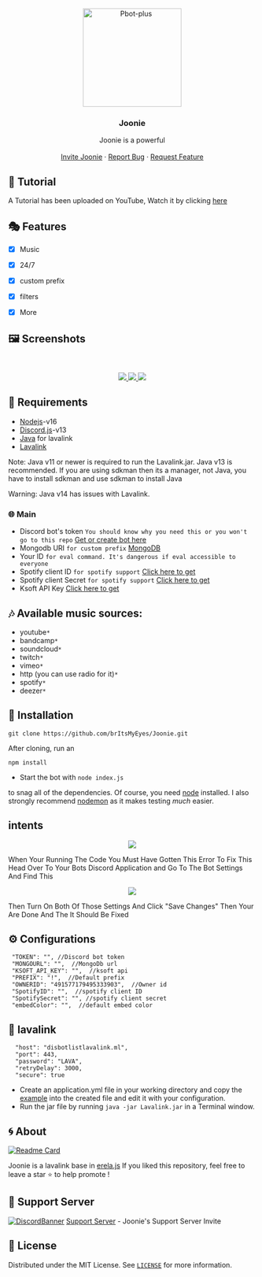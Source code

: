 <!-- PROJECT LOGO -->
<br />
<p align="center">
  <a href="https://github.com/brItsMyEyes/Joonie">
    <img src="https://media.discordapp.net/attachments/876035356460462090/887728792926290091/20210820_124325.png" alt="Pbot-plus" width="200" height="200">
  </a>

  <h3 align="center">Joonie</h3>

  <p align="center">
    Joonie is  a powerful
    <br />
    <br />
    <a href="https://discord.com/api/oauth2/authorize?client_id=892268662487121970&permissions=536870911991&redirect_uri=https%3A%2F%2Fdiscord.gg%2FjN8AKsPcwu&response_type=code&scope=guilds.join%20bot%20applications.commands">Invite Joonie</a>
    ·
    <a href="https://github.com/brItsMyEyes/Joonie/issues">Report Bug</a>
    ·
    <a href="https://github.com/brItsMyEyes/Joonie/issues">Request Feature</a>
  </p>
</p>


## 📝 Tutorial

A Tutorial has been uploaded on YouTube, Watch it by clicking [here](https://youtu.be/x5lQD2rguz0)


## 🎭 Features

- [x] Music
- [x] 24/7
- [x] custom prefix
- [x] filters
- [x] More


## 🖼️ Screenshots
<br />
<p align="center">
  <a href="https://github.com/brItsMyEyes/Joonie">
    <img src="https://media.discordapp.net/attachments/876035356460462090/889326832380411904/Screenshot_20210920-071348__01.jpg">
    <img src="https://media.discordapp.net/attachments/876035356460462090/889326832686616646/Screenshot_20210920-071527__01.jpg">
    <img src="https://media.discordapp.net/attachments/876035356460462090/889326831965208616/Screenshot_20210920-071638__01.jpg">

  </a>
</p>

## 📎 Requirements
* [Nodejs](https://nodejs.org/en/)-v16 
* [Discord.js](https://github.com/discordjs/discord.js/)-v13
* [Java](https://adoptopenjdk.net/) for lavalink
* [Lavalink](https://ci.fredboat.com/viewLog.html?buildId=lastSuccessful&buildTypeId=Lavalink_Build&tab=artifacts&guest=1)

Note: Java v11 or newer is required to run the Lavalink.jar. Java v13 is recommended. If you are using sdkman then its a manager, not Java, you have to install sdkman and use sdkman to install Java

Warning: Java v14 has issues with Lavalink.

### 🌐 Main

- Discord bot's
  token `You should know why you need this or you won't go to this repo` [Get or create bot here](https://discord.com/developers/applications)
- Mongodb
  URI `for custom prefix` [MongoDB](https://account.mongodb.com/account/login)
- Your ID `for eval command. It's dangerous if eval accessible to everyone`
- Spotify client ID `for spotify support` [Click here to get](https://developer.spotify.com/dashboard/login)
- Spotify client Secret `for spotify support` [Click here to get](https://developer.spotify.com/dashboard/login)
- Ksoft API
  Key [Click here to get](https://api.ksoft.si/?ref=ksoft.si#get-started)

## 🎶 Available music sources:

- youtube`*`
- bandcamp`*`
- soundcloud`*`
- twitch`*`
- vimeo`*`
- http (you can use radio for it)`*`
- spotify`*`
- deezer`*`


<!-- INSTALL -->
## 🚀 Installation
```
git clone https://github.com/brItsMyEyes/Joonie.git
```
After cloning, run an
```
npm install
```
* Start the bot with `node index.js`

to snag all of the dependencies. Of course, you need [node](https://nodejs.org/en/) installed. I also strongly recommend [nodemon](https://www.npmjs.com/package/nodemon) as it makes testing *much* easier.

## intents

<p align="center">
  <a href="https://github.com/brItsMyEyes/Joonie">
    <img src="https://media.discordapp.net/attachments/848492641585725450/894114853382410260/unknown.png">

  </a>
</p>
When Your Running The Code You Must Have Gotten This Error To Fix This Head Over To Your Bots Discord Application and Go To The Bot Settings And Find This

<p align="center">
  <a href="https://github.com/brItsMyEyes/Joonie">
    <img src="https://media.discordapp.net/attachments/848492641585725450/894115221701001216/unknown.png">

  </a>
</p>
Then Turn On Both Of Those Settings And Click "Save Changes" Then Your Are Done And The It Should Be Fixed
<!-- CONFIGURATION -->

## ⚙️ Configurations

     "TOKEN": "", //Discord bot token 
     "MONGOURL": "",  //MongoDb url
     "KSOFT_API_KEY": "",  //ksoft api
     "PREFIX": "!",  //Default prefix
     "OWNERID": "491577179495333903",  //Owner id
     "SpotifyID": "",  //spotify client ID
     "SpotifySecret": "", //spotify client secret
     "embedColor": "",  //default embed color
    
## 🌋 lavalink 

      "host": "disbotlistlavalink.ml",
      "port": 443,
      "password": "LAVA",
      "retryDelay": 3000,
      "secure": true

- Create an application.yml file in your working directory and copy the [example](https://github.com/freyacodes/Lavalink/blob/master/LavalinkServer/application.yml.example) into the created file and edit it with your configuration.
- Run the jar file by running `java -jar Lavalink.jar` in a Terminal window.


<!-- ABOUT THE PROJECT -->

## 🌀 About
[![Readme Card](https://github-readme-stats.vercel.app/api/pin/?username=brItsMyEyes&repo=Joonie&theme=tokyonight)](https://github.com/brItsMyEyes/Joonie)

 Joonie is a lavalink base in [erela.js](https://github.com/MenuDocs/erela.js)
If you liked this repository, feel free to leave a star ⭐ to help promote !

## 💌 Support Server
[![DiscordBanner](https://invidget.switchblade.xyz/gfcv94hDhv)](https://discord.gg/gfcv94hDhv)
[Support Server](https://discord.gg/gfcv94hDhv) - Joonie's Support Server Invite


<!-- LICENSE -->

## 🔐 License

Distributed under the MIT License. See [`LICENSE`](https://github.com/brItsMyEyes/Joonie/blob/master/LICENSE) for more information.

[version-shield]: https://img.shields.io/github/package-json/v/brItsMyEyes/Joonie?style=for-the-badge
[version-url]: https://github.com/brItsMyEyes/Joonie
[contributors-shield]: https://img.shields.io/github/contributors/brItsMyEyes/Joonie.svg?style=for-the-badge
[contributors-url]: https://github.com/brItsMyEyes/Joonie/graphs/contributors
[forks-shield]: https://img.shields.io/github/forks/brItsMyEyes/Joonie.svg?style=for-the-badge
[forks-url]: https://github.com/brItsMyEyes/Joonie/network/members
[stars-shield]: https://img.shields.io/github/stars/brItsMyEyes/Joonie.svg?style=for-the-badge
[stars-url]: https://github.com/brItsMyEyes/Joonie/stargazers
[issues-shield]: https://img.shields.io/github/issues/brItsMyEyes/Joonie.svg?style=for-the-badge
[issues-url]: https://github.com/brItsMyEyes/Joonie/issues
[license-shield]: https://img.shields.io/github/license/brItsMyEyes/Joonie.svg?style=for-the-badge
[license-url]: https://github.com/brItsMyEyes/Joonie/blob/master/LICENSE
